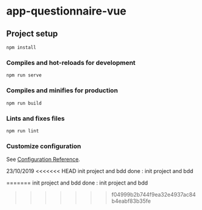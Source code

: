 # app-questionnaire-vue

## Project setup
```
npm install
```

### Compiles and hot-reloads for development
```
npm run serve
```

### Compiles and minifies for production
```
npm run build
```

### Lints and fixes files
```
npm run lint
```

### Customize configuration
See [Configuration Reference](https://cli.vuejs.org/config/).

23/10/2019
<<<<<<< HEAD
init project and bdd
done : init project and bdd

=======
init project and bdd 
done : init project and bdd 
>>>>>>> f04999b2b744f9ea32e4937ac84b4eabf83b35fe
